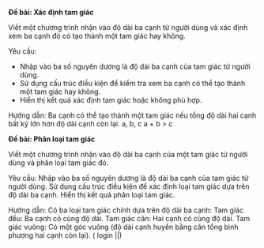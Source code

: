 **Đề bài: Xác định tam giác**

Viết một chương trình nhận vào độ dài ba cạnh từ người dùng và 
xác định xem ba cạnh đó có tạo thành một tam giác hay không.

Yêu cầu:
- Nhập vào ba số nguyên dương là độ dài ba cạnh của tam giác từ người dùng.
- Sử dụng cấu trúc điều kiện để kiểm tra xem ba cạnh có thể tạo thành một tam giác hay không.
- Hiển thị kết quả xác định tam giác hoặc không phù hợp.

Hướng dẫn:
Ba cạnh có thể tạo thành một tam giác nếu tổng độ dài hai cạnh bất kỳ lớn hơn độ dài cạnh còn lại.
a, b, c
a + b > c

**Đề bài: Phân loại tam giác**

Viết một chương trình nhận vào độ dài ba cạnh của một tam giác từ người dùng
 và phân loại tam giác đó.

Yêu cầu:
Nhập vào ba số nguyên dương là độ dài ba cạnh của tam giác từ người dùng.
Sử dụng cấu trúc điều kiện để xác định loại tam giác dựa trên độ dài ba cạnh.
Hiển thị kết quả phân loại tam giác.

Hướng dẫn:
Có ba loại tam giác chính dựa trên độ dài ba cạnh:
Tam giác đều: Ba cạnh có cùng độ dài.
Tam giác cân: Hai cạnh có cùng độ dài.
Tam giác vuông: Có một góc vuông (độ dài cạnh huyền bằng căn tổng bình phương hai cạnh còn lại). ( login ||)


